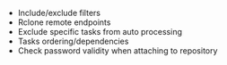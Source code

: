 - Include/exclude filters
- Rclone remote endpoints
- Exclude specific tasks from auto processing
- Tasks ordering/dependencies
- Check password validity when attaching to repository